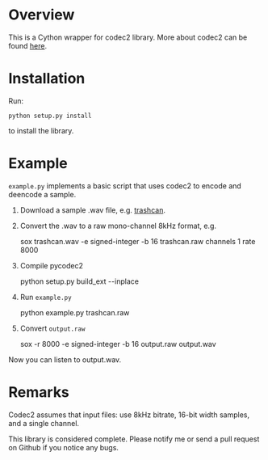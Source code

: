 Overview
========
This is a Cython wrapper for codec2 library. More about codec2 can be found
[here](http://www.rowetel.com/blog/?page_id=452).

Installation
============
Run:

    python setup.py install

to install the library.

Example
=======

`example.py` implements a basic script that uses codec2 to encode and deencode a
sample.

1. Download a sample .wav file, e.g.
[trashcan](https://freesound.org/people/InspectorJ/sounds/431158/).

2. Convert the .wav to a raw mono-channel 8kHz format, e.g.

    sox trashcan.wav -e signed-integer -b 16 trashcan.raw channels 1 rate 8000

3. Compile pycodec2

    python setup.py build_ext --inplace

3. Run `example.py`

    python example.py trashcan.raw

4. Convert `output.raw`

    sox -r 8000 -e signed-integer -b 16 output.raw output.wav

Now you can listen to output.wav.

Remarks
=======
Codec2 assumes that input files: use 8kHz bitrate, 16-bit width samples, and a
single channel.

This library is considered complete. Please notify me or send a pull request on
Github if you notice any bugs.
